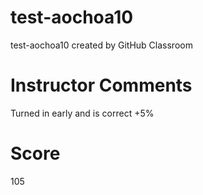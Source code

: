 # test-aochoa10
test-aochoa10 created by GitHub Classroom

# Instructor Comments
Turned in early and is correct +5%
# Score
105
